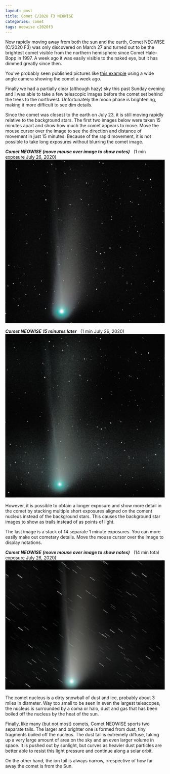 ```yaml
---
layout: post
title: Comet C/2020 F3 NEOWISE
categories: comet
tags: neowise c2020f3
---
```

Now rapidly moving away from both the sun and the earth, Comet NEOWISE (C/2020 F3) was only discovered on March 27 and turned out to be the brightest comet visible from the northern hemisphere since Comet Hale–Bopp in 1997. A week ago it was easily visible to the naked eye, but it has dimmed greatly since then.

You've probably seen published pictures like [this example](https://apod.nasa.gov/apod/ap200724.html) using a wide angle camera showing the comet a week ago.

Finally we had a partially clear (although hazy) sky this past Sunday evening and I was able to take a few telescopic images before the comet set behind the trees to the northwest. Unfortunately the moon phase is brightening, making it more difficult to see dim details.

Since the comet was closest to the earth on July 23, it is still moving rapidly relative to the  background stars.   The first two images below were taken 15 minutes apart and show how much the comet appears to move. Move the mouse cursor over the image to see the direction and distance of movement in just 15 minutes. Because of the rapid movement, it is not possible to take long exposures without blurring the comet image.

_**Comet NEOWISE    (move mouse over image to show notes)**_&nbsp;&nbsp; (1 min exposure July 26, 2020)<br>
<img src = "../images/c2020f3_2020-07-26T21_54_07_Stack_16bits_20frames_60s_bin25pc.jpg"
alt = "c2020f3"
onmouseover = "this.src='../images/c2020f3_2020-07-26t21_54_07_stack_16bits_20frames_60s_bin25pc_notes.jpg'"
onmouseout = "this.src='../images/c2020f3_2020-07-26T21_54_07_Stack_16bits_20frames_60s_bin25pc.jpg'"
/>

_**Comet NEOWISE 15 minutes later**_&nbsp;&nbsp; (1 min July 26, 2020)<br>
![c2020f3](../images/c2020f3_2020-07-26T22_15_03_Stack_16bits_20frames_60s_bin25pc.jpg)

However, it is possible to obtain a longer exposure and show more detail in the comet by stacking multiple short exposures aligned on the coment nucleus instead of the background stars.  This causes the background star images to show as trails instead of as points of light.

The last image is a stack of 14 separate 1 minute exposures.  You can more easily make out cometary details.  Move the mouse cursor over the image to display notations.

_**Comet NEOWISE    (move mouse over image to show notes)**_&nbsp;&nbsp; (14 min total exposure July 26, 2020)<br>
<img src = "../images/c2020f3_2020-07-26DSSEntropyWeightedAvg_bin25pc+starrtools+gimp.jpg"
alt = "c2020f3"
onmouseover = "this.src='../images/c2020f3_2020-07-26dssentropyweightedavg_bin25pc+starrtools+gimp_notes.jpg'"
onmouseout = "this.src='../images/c2020f3_2020-07-26DSSEntropyWeightedAvg_bin25pc+starrtools+gimp.jpg'"
/>

The comet nucleus is a dirty snowball of dust and ice, probably about 3 miles in diameter.  Way too small to be seen in even the largest telescopes, the nucleus is surrounded by a coma or halo, dust and gas that has been boiled off the nucleus by the heat of the sun.

Finally, like many (but not most) comets, Comet NEOWISE sports two separate tails. The larger and brighter one is formed from dust, tiny fragments boiled off the nucleus. The dust tail is extremely diffuse, taking up a very large amount of area on the sky and an even larger volume in space. It is pushed out by sunlight, but curves as heavier dust particles are better able to resist this light pressure and continue along a solar orbit. 

On the other hand, the ion tail is always narrow, irrespective of how far away the comet is from the Sun. 

